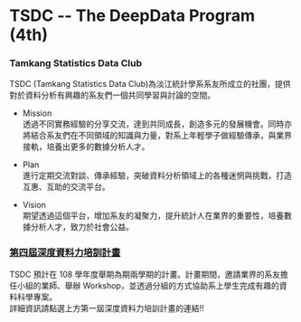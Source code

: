 # TSDC -- The DeepData Program (4th)
### Tamkang Statistics Data Club
TSDC (Tamkang Statistics Data Club)為淡江統計學系系友所成立的社團，提供對於資料分析有興趣的系友們一個共同學習與討論的空間。

+ Mission <br>
  透過不同實務經驗的分享交流，達到共同成長，創造多元的發展機會。同時亦將結合系友們在不同領域的知識與力量，對系上年輕學子做經驗傳承，與業界接軌，培養出更多的數據分析人才。

+ Plan <br>
  進行定期交流對談、傳承經驗，突破資料分析領域上的各種迷惘與挑戰，打造互惠、互助的交流平台。

+ Vision <br>
  期望透過這個平台，增加系友的凝聚力，提升統計人在業界的重要性，培養數據分析人才，致力於社會公益。


### <a href="https://tkustatdc.github.io/deepdata_program_4th/">第四屆深度資料力培訓計畫</a>
TSDC 預計在 108 學年度舉期為期兩學期的計畫。計畫期間，邀請業界的系友擔任小組的業師、舉辦 Workshop，並透過分組的方式協助系上學生完成有趣的資料科學專案。 
<br>
詳細資訊請點選上方第一屆深度資料力培訓計畫的連結!!

